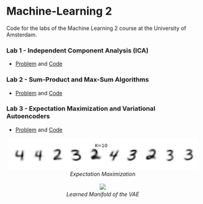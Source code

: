 # Machine-Learning 2

Code for the labs of the Machine Learning 2 course at the University of Amsterdam.

### Lab 1 - Independent Component Analysis (ICA)  
* [Problem](lab1/) and [Code](lab1/)

### Lab 2 - Sum-Product and Max-Sum Algorithms

* [Problem](lab2/) and [Code](lab2/) 

### Lab 3 - Expectation Maximization and Variational Autoencoders

* [Problem](lab3/) and [Code](lab3/)

<p align="center">
  <img src="fig/fig2.png" width="500" /><br />
  <i> Expectation Maximization </i>
  <br />
  <br />
  <img src="src="fig/fig1.png" width="500" /><br />
  <i> Learned Manifold of the VAE </i>
</p>
